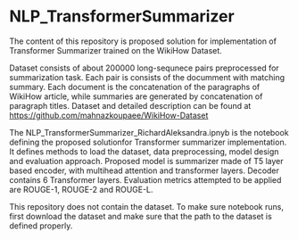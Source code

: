 # NLP_TransformerSummarizer

The content of this repository is proposed solution for implementation of Transformer Summarizer trained on the WikiHow Dataset.

Dataset consists of about 200000 long-sequnece pairs preprocessed for summarization task. Each pair is consists of the documment with matching summary. Each document is the concatenation of the paragraphs of WikiHow article, while summaries are generated by concatenation of paragraph titles. 
Dataset and detailed description can be found at https://github.com/mahnazkoupaee/WikiHow-Dataset

The NLP_TransformerSummarizer_RichardAleksandra.ipnyb is the notebook defining the proposed solutionfor Transformer summarizer implementation. It defines methods to load the dataset, data preprocessing, model design and evaluation approach.
Proposed model is summarizer made of T5 layer based encoder, with multihead attention and transformer layers. Decoder contains 6 Transformer layers. 
Evaluation metrics attempted to be applied are ROUGE-1, ROUGE-2 and ROUGE-L.

This repository does not contain the dataset. To make sure notebook runs, first download the dataset and make sure that the path to the dataset is defined properly.
